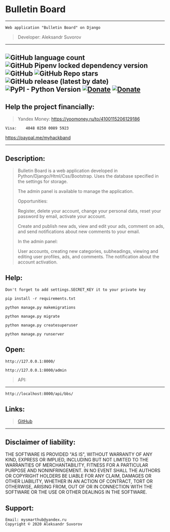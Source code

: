 Bulletin Board
===
---

    Web application "Bulletin Board" on Django

>Developer: Aleksandr Suvorov

---

![GitHub language count](https://img.shields.io/github/languages/count/mysmarthub/bboard)
![GitHub Pipenv locked dependency version](https://img.shields.io/github/pipenv/locked/dependency-version/mysmarthub/bboard/django)
![GitHub](https://img.shields.io/github/license/mysmarthub/bboard)
![GitHub Repo stars](https://img.shields.io/github/stars/mysmarthub/bboard?style=social)
![GitHub release (latest by date)](https://img.shields.io/github/v/release/mysmarthub/bboard)
![PyPI - Python Version](https://img.shields.io/pypi/pyversions/django)
[![Donate](https://img.shields.io/static/v1?label=donate&message=paypal&color=green)](https://paypal.me/myhackband)
[![Donate](https://img.shields.io/static/v1?label=donate&message=yandex&color=yellow)](https://yoomoney.ru/to/4100115206129186)
---

Help the project financially:
---
>Yandex Money:
https://yoomoney.ru/to/4100115206129186

    Visa:    4048 0250 0089 5923

https://paypal.me/myhackband

---

Description:
---

>Bulletin Board is a web application 
> developed in Python/Django/Html/Css/Bootstrap.
> Uses the database specified in the settings for storage.
> 
> The admin panel is available to manage the application.
> 
> Opportunities:
> 
> Register, delete your account, change your personal data, 
> reset your password by email, activate your account.
> 
> Create and publish new ads, view and edit your ads, 
> comment on ads, and send notifications about new 
> comments to your email.
> 
> In the admin panel:
> 
> User accounts, creating new categories, 
> subheadings, viewing and editing user profiles, 
> ads, and comments. The notification about the account activation.

Help:
---
    Don't forget to add settings.SECRET_KEY it to your private key

`pip install -r requirements.txt`

`python manage.py makemigrations`

`python manage.py migrate`

`python manage.py createsuperuser`

`python manage.py runserver`

Open:
----
`http://127.0.0.1:8000/`

`http://127.0.0.1:8000/admin`

>API:
---
`http://localhost:8000/api/bbs/`

Links:
---
>[GitHub](https://github.com/mysmarthub/bboard)

---

Disclaimer of liability:
------------------------
THE SOFTWARE IS PROVIDED "AS IS", WITHOUT WARRANTY OF ANY KIND, EXPRESS OR
IMPLIED, INCLUDING BUT NOT LIMITED TO THE WARRANTIES OF MERCHANTABILITY,
FITNESS FOR A PARTICULAR PURPOSE AND NONINFRINGEMENT. IN NO EVENT SHALL THE
AUTHORS OR COPYRIGHT HOLDERS BE LIABLE FOR ANY CLAIM, DAMAGES OR OTHER
LIABILITY, WHETHER IN AN ACTION OF CONTRACT, TORT OR OTHERWISE, ARISING FROM,
OUT OF OR IN CONNECTION WITH THE SOFTWARE OR THE USE OR OTHER DEALINGS IN THE
SOFTWARE.

Support:
---
    Email: mysmarthub@yandex.ru
    Copyright © 2020 Aleksandr Suvorov
